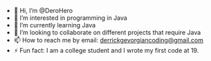 - 👋 Hi, I’m @DeroHero
- 👀 I’m interested in programming in Java
- 🌱 I’m currently learning Java
- 💞️ I’m looking to collaborate on different projects that require Java
- 📫 How to reach me by email: derrickgevorgiancoding@gmail.com
- ⚡ Fun fact: I am a college student and I wrote my first code at 19.

<!---
DeroHero/DeroHero is a ✨ special ✨ repository because its `README.md` (this file) appears on your GitHub profile.
You can click the Preview link to take a look at your changes.
--->
